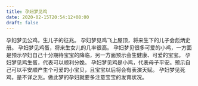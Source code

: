```yaml
---
title: 孕妇梦见鸡
date: 2020-02-15T20:54:12+08:00
draft: false
---
```


孕妇梦见公鸡，生儿子的征兆。
孕妇梦见鸡飞上屋顶，将来生下的儿子会彪炳史册。
孕妇梦见鸡蛋，将来生女儿的几率很高。
孕妇梦见很多可爱的小鸡，一方面是预示孕妇自己十分期待宝宝的降临，另一方面预示会生健康、可爱的宝宝。
孕妇梦见鸡生蛋，代表可以顺利分娩。
孕妇梦见鸡是小鸡，代表母子平安。预示自己可以平安顺产生个可爱的小宝贝，且宝宝以后将会有表演天赋。
孕妇梦见死鸡，是不详之兆。做此梦的孕妇就要多注意宝宝的发育状况。